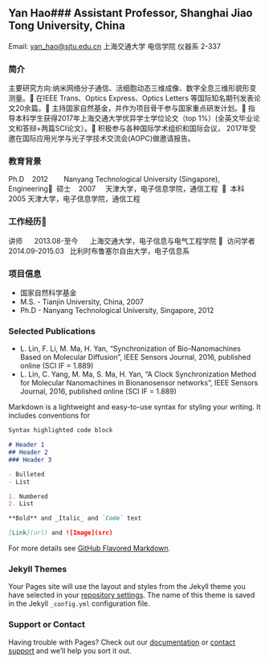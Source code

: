 ## Yan Hao### Assistant Professor, Shanghai Jiao Tong University, China
Email: yan_hao@sjtu.edu.cn
上海交通大学 电信学院 仪器系 2-337

### 简介
主要研究方向:纳米网络分子通信、活细胞动态三维成像、数字全息三维形貌形变测量。 
在IEEE Trans、Optics Express、Optics Letters 等国际知名期刊发表论文20余篇。 
主持国家自然基金，并作为项目骨干参与国家重点研发计划。 
指导本科学生获得2017年上海交通大学优异学士学位论文（top 1%）(全英文毕业论文和答辩+两篇SCI论文）。 
积极参与各种国际学术组织和国际会议， 2017年受邀在国际应用光学与光子学技术交流会(AOPC)做邀请报告。

### 教育背景
Ph.D    2012        Nanyang Technological University (Singapore), Engineering  
硕士    2007     天津大学，电子信息学院，通信工程    
本科    2005 天津大学，电子信息学院，通信工程

### 工作经历  
讲师      2013.08-至今      上海交通大学，电子信息与电气工程学院   
访问学者  2014.09-2015.03   比利时布鲁塞尔自由大学，电子信息系  

### 项目信息

- 国家自然科学基金
- M.S. - Tianjin University, China, 2007
- Ph.D - Nanyang Technological University, Singapore, 2012

### Selected Publications

- L. Lin, F. Li, M. Ma, H. Yan, “Synchronization of Bio-Nanomachines Based on Molecular Diffusion”, IEEE Sensors Journal, 2016, published online (SCI IF = 1.889)
- L. Lin, C. Yang, M. Ma, S. Ma, H. Yan, “A Clock Synchronization Method for Molecular Nanomachines in Bionanosensor networks”, IEEE Sensors Journal, 2016, published online (SCI IF = 1.889)


Markdown is a lightweight and easy-to-use syntax for styling your writing. It includes conventions for

```markdown
Syntax highlighted code block

# Header 1
## Header 2
### Header 3

- Bulleted
- List

1. Numbered
2. List

**Bold** and _Italic_ and `Code` text

[Link](url) and ![Image](src)
```

For more details see [GitHub Flavored Markdown](https://guides.github.com/features/mastering-markdown/).

### Jekyll Themes

Your Pages site will use the layout and styles from the Jekyll theme you have selected in your [repository settings](https://github.com/HaoYanHao/HaoYanHao.github.io/settings). The name of this theme is saved in the Jekyll `_config.yml` configuration file.

### Support or Contact

Having trouble with Pages? Check out our [documentation](https://help.github.com/categories/github-pages-basics/) or [contact support](https://github.com/contact) and we’ll help you sort it out.
